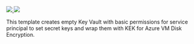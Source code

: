 <a href="https://portal.azure.com/#create/Microsoft.Template/uri/https%3A%2F%2Fraw.githubusercontent.com%2Fhyperionian%2FARM-Templates%2Fmaster%2Fdns-kv%2Ftemplate.json" target="_blank">
    <img src="http://azuredeploy.net/deploybutton.png"/>
</a>
<a href="http://armviz.io/#/?load=https%3A%2F%2Fraw.githubusercontent.com%2Fhyperionian%2FARM-Templates%2Fmaster%2Fdns-kv%2Ftemplate.json" target="_blank">
    <img src="http://armviz.io/visualizebutton.png"/>
</a>

This template creates empty Key Vault with basic permissions for service principal to set secret keys and wrap them with KEK for Azure VM Disk Encryption.
